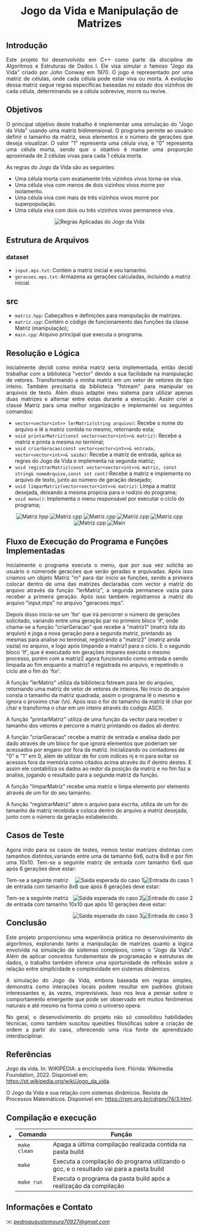 <h1 align="center" font-size="200em"><b>Jogo da Vida e Manipulação de Matrizes</b></h1>

## Introdução
<p align="justify">
Este projeto foi desenvolvido em C++ como parte da disciplina de Algoritmos e Estruturas de Dados I. Ele visa simular o famoso "Jogo da Vida" criado por John Conway em 1970. O jogo é representado por uma matriz de células, onde cada célula pode estar viva ou morta. A evolução dessa matriz segue regras específicas baseadas no estado dos vizinhos de cada célula, determinando se a célula sobrevive, morre ou revive.

</p>

## Objetivos
<p align="justify">
O principal objetivo deste trabalho é implementar uma simulação do "Jogo da Vida" usando uma matriz bidimensional. O programa permite ao usuário definir o tamanho da matriz, seus elementos e o número de gerações que deseja visualizar. O valor "1" representa uma célula viva, e "0" representa uma célula morta, sendo que o objetivo é manter uma proporção aproximada de 2 células vivas para cada 1 célula morta.

As regras do Jogo da Vida são as seguintes:

- Uma célula morta com exatamente três vizinhos vivos torna-se viva.
- Uma célula viva com menos de dois vizinhos vivos morre por isolamento.
- Uma célula viva com mais de três vizinhos vivos morre por superpopulação.
- Uma célula viva com dois ou três vizinhos vivos permanece viva.

<p align="center">
  <img src="https://res.cloudinary.com/practicaldev/image/fetch/s--zzjhiEgj--/c_limit%2Cf_auto%2Cfl_progressive%2Cq_auto%2Cw_800/https://dev-to-uploads.s3.amazonaws.com/uploads/articles/o6kefkya5x9wfz94hmku.png" alt="Regras Aplicadas do Jogo da Vida">
</p>

## Estrutura de Arquivos
### dataset
- ```input.mps.txt```: Contém a matriz inicial e seu tamanho.
- ```geracoes.mps.txt```: Armazena as gerações calculadas, incluindo a matriz inicial.
## src
- ```matriz.hpp```: Cabeçalhos e definições para manipulação de matrizes.
- ```matriz.cpp```: Contém o código de funcionamento das funções da classe Matriz (manipulação);
- ```main.cpp```: Arquivo principal que executa o programa.

## Resolução e Lógica
<p align="justify">
Inicialmente decidi como minha matriz seria implementada, então decidi trabalhar com a biblioteca "vector" devido a sua facilidade na manipulação de vetores. Transformando a minha matriz em um vetor de vetores de tipo inteiro. Também precisaria da biblioteca "fstream" para manipular os arquivos de texto. Além disso adaptei meu sistema para utilizar apenas duas matrizes e alternar entre estas durante a execução. Assim criei a classe Matriz para uma melhor organização e implementei os seguintes comandos:
  
- ```vector<vector<int>> lerMatriz(string arquivo)```: Recebe o nome do arquivo e lê a matriz contida no mesmo, retornando esta;
- ```void printarMatriz(const vector<vector<int>>& matriz)```: Recebe a matriz e printa a mesma no terminal;
- ```void criarGeracao(const vector<vector<int>>& entrada, vector<vector<int>>& saida)```: Recebe a matriz de entrada, aplica as regras do Jogo da Vida e implementa na segunda matriz;
- ```void registrarMatriz(const vector<vector<int>>& matriz, const string& nomeArquivo,const int cont)```:Recebe a matriz e implementa no arquivo de texto, junto ao número de geração desejado;
- ```void limparMatriz(vector<vector<int>>& matriz)```: Limpa a matriz desejada, deixando a mesma propícia para o rodízio do programa;
- ```void menu()```: Implementa o menu responsável por executar o ciclo do programa;

<p align="center">
  <img src="figuras/MatrizHPP.png" alt="Matriz.hpp">
  <img src="figuras/MATRIZCPP1.png" alt="Matriz.cpp">
  <img src="figuras/MATRIZCPP2.png" alt="Matriz.cpp">
  <img src="figuras/MATRIZCPP3.png" alt="Matriz.cpp">
  <img src="figuras/MATRIZCPP4.png" alt="Matriz.cpp">
  <img src="figuras/MATRIZCPP5.png" alt="Matriz.cpp">
  <img src="figuras/MAIN.png" alt="Main">
</p>

## Fluxo de Execução do Programa e Funções Implementadas
<p align="justify">
Inicialmente o programa executa o menu, que por sua vez solicita ao usuário o númerode geracões que serão geradas e arquivadas. Após isso criamos um objeto Matriz "m" para dar inicio as funções, sendo a primeira colocar dentro de uma das matrizes declaradas com vector a matriz do arquivo através da função "lerMatriz", a segunda permanece vazia para receber a primeira geração. Após isso também registramos a matriz do arquivo "input.mps" no arquivo "geracoes.mps".

Depois disso inicia-se um 'for' que irá percorrer o número de gerações solicitado, variando entre uma geração par no primeiro bloco 'if', onde chama-se a função "criarGeracao" que recebe a "matriz1" (matriz lida do arquivo) e joga a nova geração para a segunda matriz, printando as mesmas para analise no terminal, registrando a "matriz2" (matriz ainda vazia) no arquivo, e logo após limpando a matriz1 para o ciclo. E o segundo bloco 'If', que é executado em gerações ímpares executa o mesmo processo, porém com a matriz2 agora funcionando como entrada e sendo limpada ao fim enquanto a matriz1 é registrada no arquivo, e repetindo o ciclo até o fim do 'for'.

A função "lerMatriz" utiliza da biblioteca fstream para ler do arquivo, retornando uma matriz de vetor de vetores de inteiros. No inicio do arquivo consta o tamanho da matriz quadrada, assim o programa lê o mesmo e ignora o proximo char (\n). Após isso o for do tamanho da matriz lê char por char e transforma o char em um inteiro através do codigo ASCII.

A função "printarMatriz" utiliza de uma função da vector para receber o tamanho dos vetores e percorre a matriz printando os dados ali dentro.

A função "criarGeracao" recebe a matriz de entrada e analisa dado por dado através de um bloco for que ignora elementos que poderiam ser acessados por engano por fora da matriz. Inicializando os contadores de "0" e "1" em 0, além de utilizar de for com indices nj e ni para evitar os acessos fora da memória como citados acima através do if dentro destes. E assim ele contabiliza os dados ao redor da posição da matriz e no fim faz a analise, jogando o resultado para a segunda matriz da função.

A função "limparMatriz" recebe uma matriz e limpa elemento por elemento através de um for do seu tamanho.

A função "registrarMatriz" abre o arquivo para escrita, utiliza de um for do tamanho da matriz recebida e coloca dentro do arquivo a matriz desejada, junto com o número da geração estabelecido.

## Casos de Teste
<p align="justify">
Agora indo para os casos de testes, iremos testar matrizes distintas com tamanhos distintos,variando entre uma de tamanho 6x6, outra 8x8 e por fim uma 10x10. Tem-se a seguinte matriz de entrada com tamanho 6x6 que após 6 gerações deve estar:
<p align="center">
  <img src="figuras/CASO1ENTRADA.png" alt="Entrada do caso 1" style="float:right; max-width:45%;">
  <img src="figuras/CASO1SAIDA.png" alt="Saida esperada do caso 1" style="float:right; max-width:45%;">
</p>

Tem-se a seguinte matriz de entrada com tamanho 8x8 que após 8 gerações deve estar:
<p align="center">
  <img src="figuras/CASO2ENTRADA.png" alt="Entrada do caso 2" style="float:right; max-width:45%;">
  <img src="figuras/CASO2SAIDA.png" alt="Saida esperada do caso 2" style="float:right; max-width:45%;">
</p>

Tem-se a seguinte matriz de entrada com tamanho 10x10 que após 10 gerações deve estar:
<p align="center">
  <img src="figuras/CASO3ENTRADA.png" alt="Entrada do caso 3" style="float:right; max-width:45%;">
  <img src="figuras/CASO3SAIDA.png" alt="Saida esperada do caso 3" style="float:right; max-width:45%;">
</p>


</p>


## Conclusão
<p align="justify">
  Este projeto proporcionou uma experiência prática no desenvolvimento de algoritmos, explorando tanto a manipulação de matrizes quanto a lógica envolvida na simulação de sistemas complexos, como o "Jogo da Vida". Além de aplicar conceitos fundamentais de programação e estruturas de dados, o trabalho também oferece uma oportunidade de reflexão sobre a relação entre simplicidade e complexidade em sistemas dinâmicos.
</p>
<p align="justify">
  A simulação do Jogo da Vida, embora baseada em regras simples, demonstra como interações locais podem resultar em padrões globais interessantes e, às vezes, imprevisíveis. Isso nos leva a pensar sobre o comportamento emergente que pode ser observado em muitos fenômenos naturais e até mesmo na forma como o universo opera.
</p>
<p align="justify">
  No geral, o desenvolvimento do projeto não só consolidou habilidades técnicas, como também suscitou questões filosóficas sobre a criação de ordem a partir do caos, oferecendo uma rica fonte de aprendizado interdisciplinar.
</p> 

## Referências
  Jogo da vida. In: WIKIPÉDIA: a enciclopédia livre. Flórida: Wikimedia Foundation, 2022. Disponível em: <a href="https://pt.wikipedia.org/wiki/Jogo_da_vida">https://pt.wikipedia.org/wiki/Jogo_da_vida</a>.
  </p>
 O Jogo da Vida e sua relação com sistemas dinâmicos. Revista de Processos Matemáticos. Disponível em: <a href="https://rpm.org.br/cdrpm/74/3.html">https://rpm.org.br/cdrpm/74/3.html</a>.



## Compilação e execução
* | Comando                |  Função                                                                                           |                     
  | -----------------------| ------------------------------------------------------------------------------------------------- |
  |  `make clean`          | Apaga a última compilação realizada contida na pasta build                                        |
  |  `make`                | Executa a compilação do programa utilizando o gcc, e o resultado vai para a pasta build           |
  |  `make run`            | Executa o programa da pasta build após a realização da compilação                                 |

## Informações e Contato
✉️ <i>pedroaugustomoura70927@gmail.com</i>
</a>

